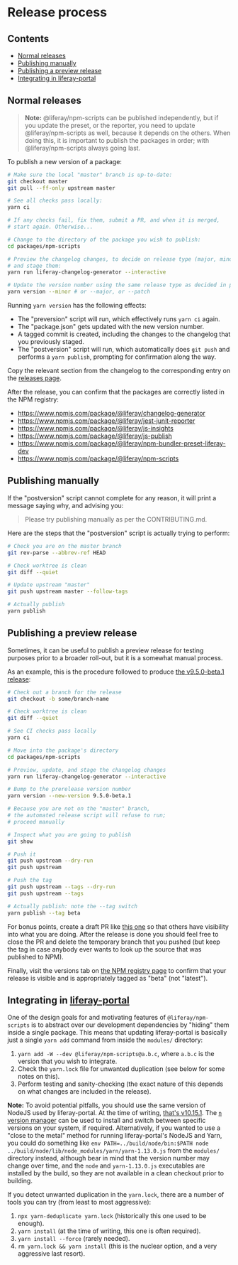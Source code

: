 # Release process

## Contents

-   [Normal releases](#normal-releases)
-   [Publishing manually](#publishing-manually)
-   [Publishing a preview release](#publishing-a-preview-release)
-   [Integrating in liferay-portal](#integrating-in-liferay-portal)

## Normal releases

> **Note:** @liferay/npm-scripts can be published independently, but if you update the preset, or the reporter, you need to update @liferay/npm-scripts as well, because it depends on the others. When doing this, it is important to publish the packages in order; with @liferay/npm-scripts always going last.

To publish a new version of a package:

```sh
# Make sure the local "master" branch is up-to-date:
git checkout master
git pull --ff-only upstream master

# See all checks pass locally:
yarn ci

# If any checks fail, fix them, submit a PR, and when it is merged,
# start again. Otherwise...

# Change to the directory of the package you wish to publish:
cd packages/npm-scripts

# Preview the changelog changes, to decide on release type (major, minor etc),
# and stage them:
yarn run liferay-changelog-generator --interactive

# Update the version number using the same release type as decided in previous step:
yarn version --minor # or --major, or --patch
```

Running `yarn version` has the following effects:

-   The "preversion" script will run, which effectively runs `yarn ci` again.
-   The "package.json" gets updated with the new version number.
-   A tagged commit is created, including the changes to the changelog that you previously staged.
-   The "postversion" script will run, which automatically does `git push` and performs a `yarn publish`, prompting for confirmation along the way.

Copy the relevant section from the changelog to the corresponding entry on the [releases page](https://github.com/liferay/liferay-frontend-projects/releases).

After the release, you can confirm that the packages are correctly listed in the NPM registry:

-   https://www.npmjs.com/package/@liferay/changelog-generator
-   https://www.npmjs.com/package/@liferay/jest-junit-reporter
-   https://www.npmjs.com/package/@liferay/js-insights
-   https://www.npmjs.com/package/@liferay/js-publish
-   https://www.npmjs.com/package/@liferay/npm-bundler-preset-liferay-dev
-   https://www.npmjs.com/package/@liferay/npm-scripts

## Publishing manually

If the "postversion" script cannot complete for any reason, it will print a message saying why, and advising you:

> Please try publishing manually as per the CONTRIBUTING.md.

Here are the steps that the "postversion" script is actually trying to perform:

```sh
# Check you are on the master branch
git rev-parse --abbrev-ref HEAD

# Check worktree is clean
git diff --quiet

# Update upstream "master"
git push upstream master --follow-tags

# Actually publish
yarn publish
```

## Publishing a preview release

Sometimes, it can be useful to publish a preview release for testing purposes prior to a broader roll-out, but it is a somewhat manual process.

As an example, this is the procedure followed to produce [the v9.5.0-beta.1 release](https://www.npmjs.com/package/liferay-npm-scripts/v/9.5.0-beta.1):

```sh
# Check out a branch for the release
git checkout -b some/branch-name

# Check worktree is clean
git diff --quiet

# See CI checks pass locally
yarn ci

# Move into the package's directory
cd packages/npm-scripts

# Preview, update, and stage the changelog changes
yarn run liferay-changelog-generator --interactive

# Bump to the prerelease version number
yarn version --new-version 9.5.0-beta.1

# Because you are not on the "master" branch,
# the automated release script will refuse to run;
# proceed manually

# Inspect what you are going to publish
git show

# Push it
git push upstream --dry-run
git push upstream

# Push the tag
git push upstream --tags --dry-run
git push upstream --tags

# Actually publish: note the --tag switch
yarn publish --tag beta
```

For bonus points, create a draft PR like [this one](https://github.com/liferay/liferay-npm-tools/pull/201) so that others have visibility into what you are doing. After the release is done you should feel free to close the PR and delete the temporary branch that you pushed (but keep the tag in case anybody ever wants to look up the source that was published to NPM).

Finally, visit the versions tab on [the NPM registry page](https://www.npmjs.com/package/@liferay/npm-scripts) to confirm that your release is visible and is appropriately tagged as "beta" (not "latest").

## Integrating in [liferay-portal](https://github.com/liferay/liferay-portal)

One of the design goals for and motivating features of `@liferay/npm-scripts` is to abstract over our development dependencies by "hiding" them inside a single package. This means that updating liferay-portal is basically just a single `yarn add` command from inside the `modules/` directory:

1. `yarn add -W --dev @liferay/npm-scripts@a.b.c`, where `a.b.c` is the version that you wish to integrate.
2. Check the `yarn.lock` file for unwanted duplication (see below for some notes on this).
3. Perform testing and sanity-checking (the exact nature of this depends on what changes are included in the release).

**Note:** To avoid potential pitfalls, you should use the same version of NodeJS used by liferay-portal. At the time of writing, [that's v10.15.1](https://github.com/liferay/liferay-portal/blob/157241864d789de0467b23ad63b8a2a8f40a2985/modules/sdk/gradle-plugins/src/main/java/com/liferay/gradle/plugins/NodeDefaultsPlugin.java#L207). The [`n` version manager](https://github.com/tj/n) can be used to install and switch between specific versions on your system, if required. Alternatively, if you wanted to use a "close to the metal" method for running liferay-portal's NodeJS and Yarn, you could do something like `env PATH=../build/node/bin:$PATH node ../build/node/lib/node_modules/yarn/yarn-1.13.0.js` from the `modules/` directory instead, although bear in mind that the version number may change over time, and the `node` and `yarn-1.13.0.js` executables are installed by the build, so they are not available in a clean checkout prior to building.

If you detect unwanted duplication in the `yarn.lock`, there are a number of tools you can try (from least to most aggressive):

1. `npx yarn-deduplicate yarn.lock` (historically this one used to be enough).
2. `yarn install` (at the time of writing, this one is often required).
3. `yarn install --force` (rarely needed).
4. `rm yarn.lock && yarn install` (this is the nuclear option, and a very aggressive last resort).

